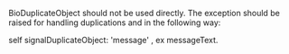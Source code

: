 BioDuplicateObject should not be used directly. The exception should be raised for handling duplications and in the following way:

self signalDuplicateObject: 'message' , ex messageText.